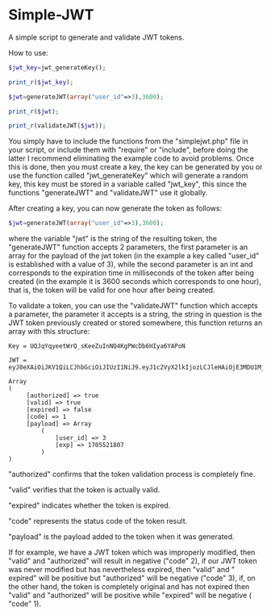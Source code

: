 # Simple-JWT
A simple script to generate and validate JWT tokens.

How to use:
```php
$jwt_key=jwt_generateKey();

print_r($jwt_key);

$jwt=generateJWT(array("user_id"=>3),3600);

print_r($jwt);

print_r(validateJWT($jwt));
```
You simply have to include the functions from the "simplejwt.php" file in your script, or include them with "require" or "include", before doing the latter I recommend eliminating the example code to avoid problems.
Once this is done, then you must create a key, the key can be generated by you or use the function called "jwt_generateKey" which will generate a random key, this key must be stored in a variable called "jwt_key", this since the functions "generateJWT" and "validateJWT" use it globally.

After creating a key, you can now generate the token as follows:
```php
$jwt=generateJWT(array("user_id"=>3),3600);
 ```
where the variable "jwt" is the string of the resulting token, the "generateJWT" function accepts 2 parameters, the first parameter is an array for the payload of the jwt token (in the example a key called "user_id" is established with a value of 3), while the second parameter is an int and corresponds to the expiration time in milliseconds of the token after being created (in the example it is 3600 seconds which corresponds to one hour), that is, the token will be valid for one hour after being created.

To validate a token, you can use the "validateJWT" function which accepts a parameter, the parameter it accepts is a string, the string in question is the JWT token previously created or stored somewhere, this function returns an array with this structure:
```
Key = UQJqYqyeetWrQ_sKeeZuInNQ4KgPWcDb6HIya6YAPoN

JWT = eyJ0eXAiOiJKV1QiLCJhbGciOiJIUzI1NiJ9.eyJ1c2VyX2lkIjozLCJleHAiOjE3MDU1MjE4MDd9.3Mzx7eb3JSbN9i9CdXZyMiKTVd8xl8j7RAKSbCNCfXM

Array
(
     [authorized] => true
     [valid] => true
     [expired] => false
     [code] => 1
     [payload] => Array
         (
             [user_id] => 3
             [exp] => 1705521807
         )
)
```
"authorized" confirms that the token validation process is completely fine.

"valid" verifies that the token is actually valid.

"expired" indicates whether the token is expired.

"code" represents the status code of the token result.

"payload" is the payload added to the token when it was generated.

If for example, we have a JWT token which was improperly modified, then "valid" and "authorized" will result in negative ("code" 2), if our JWT token was never modified but has nevertheless expired, then "valid" and " expired" will be positive but "authorized" will be negative ("code" 3), if, on the other hand, the token is completely original and has not expired then "valid" and "authorized" will be positive while "expired" will be negative ( "code" 1).
